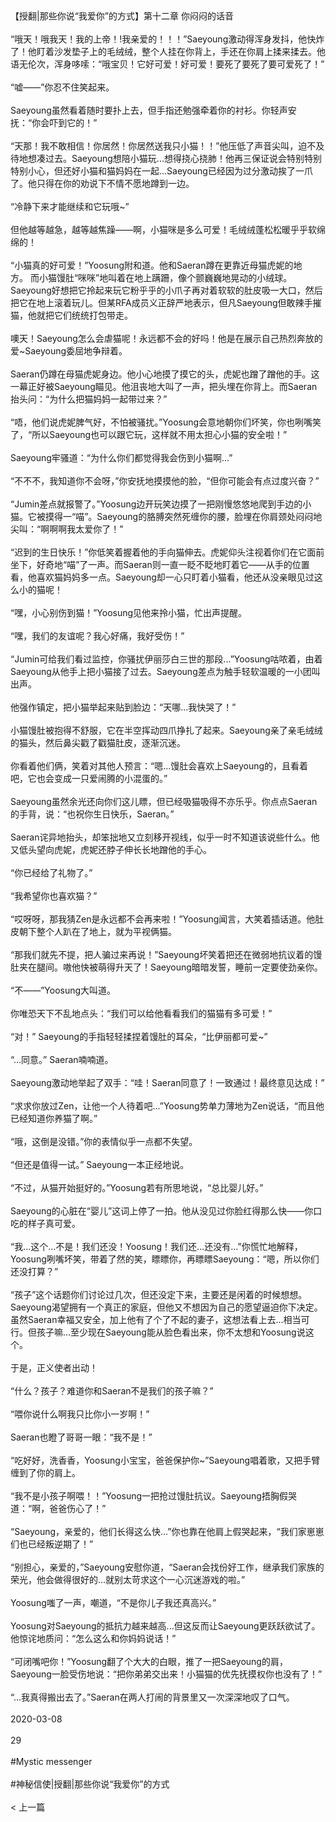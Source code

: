 <br/><br/>【授翻|那些你说“我爱你”的方式】第十二章 你闷闷的话音<br/><br/>“哦天！哦我天！我的上帝！!我亲爱的！！！”Saeyoung激动得浑身发抖，他快炸了！他盯着沙发垫子上的毛绒绒，整个人挂在你背上，手还在你肩上揉来揉去。他语无伦次，浑身哆嗦：“哦宝贝！它好可爱！好可爱！要死了要死了要可爱死了！”<br/><br/>“嘘——”你忍不住笑起来。<br/><br/>Saeyoung虽然看着随时要扑上去，但手指还勉强牵着你的衬衫。你轻声安抚：“你会吓到它的！”<br/><br/>“天那！我不敢相信！你居然！你居然送我只小猫！！”他压低了声音尖叫，迫不及待地想凑过去。Saeyoung想陪小猫玩...想得挠心挠肺！他再三保证说会特别特别特别小心，但还好小猫和猫妈妈在一起...Saeyoung已经因为过分激动挨了一爪了。他只得在你的劝说下不情不愿地蹲到一边。<br/><br/>“冷静下来才能继续和它玩哦~”<br/><br/>但他越等越急，越等越焦躁——啊，小猫咪是多么可爱！毛绒绒蓬松松暖乎乎软绵绵的！<br/><br/>“小猫真的好可爱！”Yoosung附和道。他和Saeran蹲在更靠近母猫虎妮的地方。 而小猫馒肚“咪咪”地叫着在地上蹒跚，像个颤巍巍地晃动的小绒球。Saeyoung好想把它拎起来玩它粉乎乎的小爪子再对着软软的肚皮吸一大口，然后把它在地上滚着玩儿。但某RFA成员义正辞严地表示，但凡Saeyoung但敢辣手摧猫，他就把它们统统打包带走。<br/><br/>噢天！Saeyoung怎么会虐猫呢！永远都不会的好吗！他是在展示自己热烈奔放的爱~Saeyoung委屈地争辩着。<br/><br/>Saeran仍蹲在母猫虎妮身边。他小心地摸了摸它的头，虎妮也蹭了蹭他的手。这一幕正好被Saeyoung瞄见。他沮丧地大叫了一声，把头埋在你背上。而Saeran抬头问：“为什么把猫妈妈一起带过来？”<br/><br/>“唔，他们说虎妮脾气好，不怕被骚扰。”Yoosung会意地朝你们坏笑，你也咧嘴笑了，“所以Saeyoung也可以跟它玩，这样就不用太担心小猫的安全啦！”<br/><br/>Saeyoung牢骚道：“为什么你们都觉得我会伤到小猫啊...”<br/><br/>“不不不，我知道你不会呀，”你安抚地摸摸他的脸，“但你可能会有点过度兴奋？”<br/><br/>“Jumin差点就报警了。”Yoosung边开玩笑边摸了一把刚慢悠悠地爬到手边的小猫。它被摸得一“喵”。Saeyoung的胳膊突然死缠你的腰，脸埋在你肩颈处闷闷地尖叫：“啊啊啊我太爱你了！”<br/><br/>“迟到的生日快乐！”你低笑着握着他的手向猫伸去。虎妮仰头注视着你们在它面前坐下，好奇地“喵”了一声。而Saeran则一直一眨不眨地盯着它——从手的位置看，他喜欢猫妈妈多一点。Saeyoung却一心只盯着小猫看，他还从没亲眼见过这么小的猫呢！<br/><br/>“嘿，小心别伤到猫！”Yoosung见他来拎小猫，忙出声提醒。<br/><br/>“嘿，我们的友谊呢？我心好痛，我好受伤！”<br/><br/>“Jumin可给我们看过监控，你骚扰伊丽莎白三世的那段...”Yoosung咕哝着，由着Saeyoung从他手上把小猫接了过去。Saeyoung差点为触手轻软温暖的一小团叫出声。<br/><br/>他强作镇定，把小猫举起来贴到脸边：“天哪...我快哭了！”<br/><br/>小猫馒肚被抱得不舒服，它在半空挥动四爪挣扎了起来。Saeyoung亲了亲毛绒绒的猫头，然后鼻尖戳了戳猫肚皮，逐渐沉迷。<br/><br/>你看着他们俩，笑着对其他人预言：“嗯...馒肚会喜欢上Saeyoung的，且看着吧，它也会变成一只爱闹腾的小混蛋的。”<br/><br/>Saeyoung虽然余光还向你们这儿瞟，但已经吸猫吸得不亦乐乎。你点点Saeran的手背，说：“也祝你生日快乐，Saeran。”<br/><br/>Saeran诧异地抬头，却笨拙地又立刻移开视线，似乎一时不知道该说些什么。他又低头望向虎妮，虎妮还脖子伸长长地蹭他的手心。<br/><br/>“你已经给了礼物了。”<br/><br/>“我希望你也喜欢猫？”<br/><br/>“哎呀呀，那我猜Zen是永远都不会再来啦！”Yoosung闻言，大笑着插话道。他肚皮朝下整个人趴在了地上，就为平视俩猫。<br/><br/>“那我们就先不提，把人骗过来再说！”Saeyoung坏笑着把还在微弱地抗议着的馒肚夹在腿间。嗷他快被萌得升天了！Saeyoung暗暗发誓，睡前一定要使劲亲你。<br/><br/>“不——”Yoosung大叫道。<br/><br/>你唯恐天下不乱地点头：“我们可以给他看看我们的猫猫有多可爱！”<br/><br/>“对！” Saeyoung的手指轻轻揉捏着馒肚的耳朵，“比伊丽都可爱~”<br/><br/>“...同意。” Saeran喃喃道。<br/><br/>Saeyoung激动地举起了双手：“哇！Saeran同意了！一致通过！最终意见达成！”<br/><br/>“求求你放过Zen，让他一个人待着吧...”Yoosung势单力薄地为Zen说话，“而且他已经知道你养猫了啊。”<br/><br/>“哦，这倒是没错。”你的表情似乎一点都不失望。<br/><br/>“但还是值得一试。” Saeyoung一本正经地说。<br/><br/>“不过，从猫开始挺好的。”Yoosung若有所思地说，“总比婴儿好。”<br/><br/>Saeyoung的心脏在“婴儿”这词上停了一拍。他从没见过你脸红得那么快——你口吃的样子真可爱。<br/><br/>“我...这个...不是！我们还没！Yoosung！我们还...还没有...”你慌忙地解释，Yoosung咧嘴坏笑，带着了然的笑，瞟瞟你，再瞟瞟Saeyoung：“嗯，所以你们还没打算？”<br/><br/>“孩子”这个话题你们讨论过几次，但还没定下来，主要还是闲着的时候想想。Saeyoung渴望拥有一个真正的家庭，但他又不想因为自己的愿望逼迫你下决定。虽然Saeran幸福又安全，加上他有了个了不起的妻子，这想法看上去...相当可行。但孩子嘛...至少现在Saeyoung能从脸色看出来，你不太想和Yoosung说这个。<br/><br/>于是，正义使者出动！<br/><br/>“什么？孩子？难道你和Saeran不是我们的孩子嘛？”<br/><br/>“喂你说什么啊我只比你小一岁啊！”<br/><br/>Saeran也瞪了哥哥一眼：“我不是！”<br/><br/>“吃好好，洗香香，Yoosung小宝宝，爸爸保护你~”Saeyoung唱着歌，又把手臂缠到了你的肩上。<br/><br/>“我不是小孩子啊喂！！”Yoosung一把抢过馒肚抗议。Saeyoung捂胸假哭道：“啊，爸爸伤心了！”<br/><br/>“Saeyoung，亲爱的，他们长得这么快...”你也靠在他肩上假哭起来，“我们家崽崽们也已经叛逆期了！”<br/><br/>“别担心，亲爱的，”Saeyoung安慰你道，“Saeran会找份好工作，继承我们家族的荣光，他会做得很好的...就别太苛求这个一心沉迷游戏的啦。”<br/><br/>Yoosung嗤了一声，嘲道，“不是你儿子我还真高兴。”<br/><br/>Yoosung对Saeyoung的抵抗力越来越高...但这反而让Saeyoung更跃跃欲试了。他惊诧地质问：“怎么这么和你妈妈说话！”<br/><br/>“可闭嘴吧你！”Yoosung翻了个大大的白眼，推了一把Saeyoung的肩，Saeyoung一脸受伤地说：“把你弟弟交出来！小猫猫的优先抚摸权你也没有了！”<br/><br/>“...我真得搬出去了。”Saeran在两人打闹的背景里又一次深深地叹了口气。<br/><br/>2020-03-08<br/><br/>29<br/><br/>#Mystic messenger<br/><br/>#神秘信使|授翻|那些你说“我爱你”的方式<br/><br/>< 上一篇<br/><br/>
